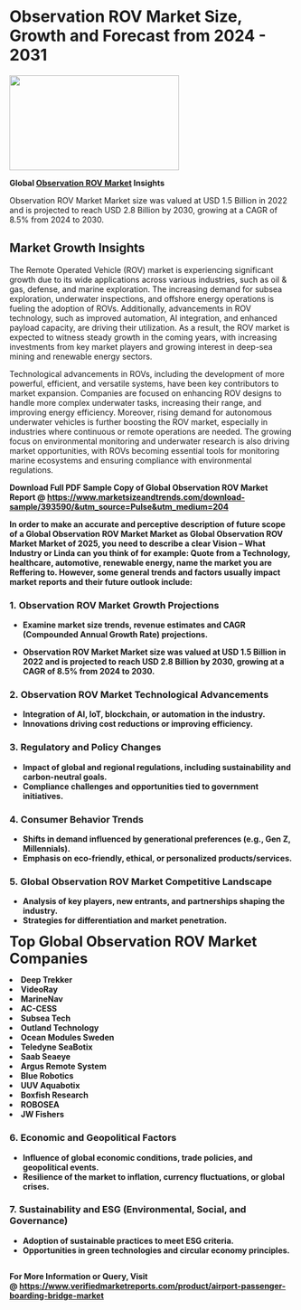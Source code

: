<H1>Observation ROV Market Size, Growth and Forecast from 2024 - 2031</H1><img class="aligncenter size-medium wp-image-584254" src="https://thirdeyenews.in/wp-content/uploads/2024/09/Global-Market-Research-300x168.jpeg" alt="" width="300" height="168" /><p><strong>Global&nbsp;<a href="https://www.marketsizeandtrends.com/download-sample/393590/&amp;utm_source=Pulse&amp;utm_medium=204">Observation ROV Market</a> Insights</strong></p><p>Observation ROV Market Market size was valued at USD 1.5 Billion in 2022 and is projected to reach USD 2.8 Billion by 2030, growing at a CAGR of 8.5% from 2024 to 2030.</p><p><h2>Market Growth Insights</h2> <p>The Remote Operated Vehicle (ROV) market is experiencing significant growth due to its wide applications across various industries, such as oil & gas, defense, and marine exploration. The increasing demand for subsea exploration, underwater inspections, and offshore energy operations is fueling the adoption of ROVs. Additionally, advancements in ROV technology, such as improved automation, AI integration, and enhanced payload capacity, are driving their utilization. As a result, the ROV market is expected to witness steady growth in the coming years, with increasing investments from key market players and growing interest in deep-sea mining and renewable energy sectors.</p> <p><strong></strong></p> <p>Technological advancements in ROVs, including the development of more powerful, efficient, and versatile systems, have been key contributors to market expansion. Companies are focused on enhancing ROV designs to handle more complex underwater tasks, increasing their range, and improving energy efficiency. Moreover, rising demand for autonomous underwater vehicles is further boosting the ROV market, especially in industries where continuous or remote operations are needed. The growing focus on environmental monitoring and underwater research is also driving market opportunities, with ROVs becoming essential tools for monitoring marine ecosystems and ensuring compliance with environmental regulations.</p> <p><strong></p><p><span class=""><strong>Download Full PDF Sample Copy of Global Observation ROV Market Report</strong> @ <a href="https://www.marketsizeandtrends.com/download-sample/393590/&amp;utm_source=Pulse&amp;utm_medium=204" target="_blank">https://www.marketsizeandtrends.com/download-sample/393590/&amp;utm_source=Pulse&amp;utm_medium=204</a></span></p><p>In order to make an accurate and perceptive description of future scope of a Global&nbsp;Observation ROV Market Market as Global&nbsp;Observation ROV Market Market of 2025, you need to describe a clear Vision &ndash; What Industry or Linda can you think of for example: Quote from a Technology, healthcare, automotive, renewable energy, name the market you are Reffering to. However, some general trends and factors usually impact market reports and their future outlook include:</p><h3>1.&nbsp;<strong>Observation ROV Market Growth Projections</strong></h3><ul><li>Examine market size trends, revenue estimates and CAGR (Compounded Annual Growth Rate) projections.</li><li><p>Observation ROV Market Market size was valued at USD 1.5 Billion in 2022 and is projected to reach USD 2.8 Billion by 2030, growing at a CAGR of 8.5% from 2024 to 2030.</p></li></ul><h3>2.&nbsp;<strong>Observation ROV Market Technological Advancements</strong></h3><ul><li>Integration of AI, IoT, blockchain, or automation in the industry.</li><li>Innovations driving cost reductions or improving efficiency.</li></ul><h3>3.&nbsp;<strong>Regulatory and Policy Changes</strong></h3><ul><li>Impact of global and regional regulations, including sustainability and carbon-neutral goals.</li><li>Compliance challenges and opportunities tied to government initiatives.</li></ul><h3>4.&nbsp;<strong>Consumer Behavior Trends</strong></h3><ul><li>Shifts in demand influenced by generational preferences (e.g., Gen Z, Millennials).</li><li>Emphasis on eco-friendly, ethical, or personalized products/services.</li></ul><h3>5.&nbsp;<strong>Global Observation ROV Market Competitive Landscape</strong></h3><ul><li>Analysis of key players, new entrants, and partnerships shaping the industry.</li><li>Strategies for differentiation and market penetration.</li></ul><p data-pm-slice="1 1 []"><span style="color: inherit; font-family: inherit; font-size: 25px;">Top Global Observation ROV Market Companies</span></p><div class="" data-test-id=""><p><li>Deep Trekker</li><li> VideoRay</li><li> MarineNav</li><li> AC-CESS</li><li> Subsea Tech</li><li> Outland Technology</li><li> Ocean Modules Sweden</li><li> Teledyne SeaBotix</li><li> Saab Seaeye</li><li> Argus Remote System</li><li> Blue Robotics</li><li> UUV Aquabotix</li><li> Boxfish Research</li><li> ROBOSEA</li><li> JW Fishers</li></p></div><h3>6.&nbsp;<strong>Economic and Geopolitical Factors</strong></h3><ul><li>Influence of global economic conditions, trade policies, and geopolitical events.</li><li>Resilience of the market to inflation, currency fluctuations, or global crises.</li></ul><h3>7.&nbsp;<strong>Sustainability and ESG (Environmental, Social, and Governance)</strong></h3><ul><li>Adoption of sustainable practices to meet ESG criteria.</li><li>Opportunities in green technologies and circular economy principles.</li></ul><h2><strong style="font-size: 14px;">For More Information or Query, Visit @&nbsp;</strong><a style="background-color: #ffffff; font-size: 14px;" href="https://www.marketsizeandtrends.com/report/observation-rov-market/" target="_blank">https://www.verifiedmarketreports.com/product/airport-passenger-boarding-bridge-market</a></h2>
